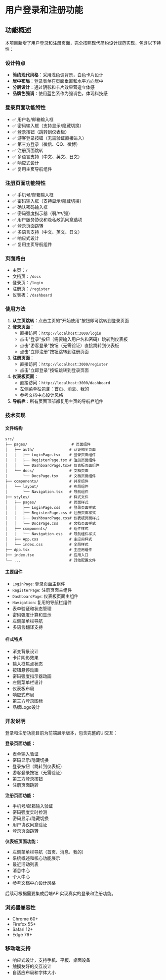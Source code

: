 # 用户登录和注册功能

## 功能概述

本项目新增了用户登录和注册页面，完全按照现代简约设计规范实现，包含以下特性：

### 设计特点
- **简约现代风格**：采用浅色调背景，白色卡片设计
- **居中布局**：登录表单在页面垂直和水平方向居中
- **分层设计**：通过阴影和卡片效果营造立体感
- **品牌色强调**：使用蓝色系作为强调色，体现科技感

### 登录页面功能特性
- ✅ 用户名/邮箱输入框
- ✅ 密码输入框（支持显示/隐藏切换）
- ✅ 登录按钮（跳转到仪表板）
- ✅ 游客登录按钮（无需验证直接进入）
- ✅ 第三方登录（微信、QQ、微博）
- ✅ 注册页面跳转
- ✅ 多语言支持（中文、英文、日文）
- ✅ 响应式设计
- ✅ 复用主页导航组件

### 注册页面功能特性
- ✅ 手机号/邮箱输入框
- ✅ 密码输入框（支持显示/隐藏切换）
- ✅ 确认密码输入框
- ✅ 密码强度指示器（弱/中/强）
- ✅ 用户服务协议和隐私政策同意选项
- ✅ 登录页面跳转
- ✅ 多语言支持（中文、英文、日文）
- ✅ 响应式设计
- ✅ 复用主页导航组件

### 页面路由
- 主页：`/`
- 文档页：`/docs`
- 登录页：`/login`
- 注册页：`/register`
- 仪表板：`/dashboard`

### 使用方法

1. **从主页跳转**：点击主页的"开始使用"按钮即可跳转到登录页面
2. **登录页面**：
   - 直接访问：`http://localhost:3000/login`
   - 点击"登录"按钮（需要输入用户名和密码）跳转到仪表板
   - 点击"游客登录"按钮（无需验证）直接跳转到仪表板
   - 点击"立即注册"按钮跳转到注册页面
3. **注册页面**：
   - 直接访问：`http://localhost:3000/register`
   - 点击"立即登录"按钮跳转到登录页面
4. **仪表板页面**：
   - 直接访问：`http://localhost:3000/dashboard`
   - 左侧菜单栏包含：首页、消息、我的
   - 参考文档中心设计风格
5. **导航栏**：所有页面顶部都复用主页的导航栏组件

### 技术实现

#### 文件结构
```
src/
├── pages/                    # 页面组件
│   ├── auth/                # 认证相关页面
│   │   ├── LoginPage.tsx    # 登录页面组件
│   │   ├── RegisterPage.tsx # 注册页面组件
│   │   └── DashboardPage.tsx# 仪表板页面组件
│   └── docs/                # 文档页面
│       └── DocsPage.tsx     # 文档页面组件
├── components/              # 共享组件
│   └── layout/              # 布局组件
│       └── Navigation.tsx   # 导航组件
├── styles/                  # 样式文件
│   ├── pages/               # 页面样式
│   │   ├── LoginPage.css    # 登录页面样式
│   │   ├── RegisterPage.css # 注册页面样式
│   │   ├── DashboardPage.css# 仪表板页面样式
│   │   └── DocsPage.css     # 文档页面样式
│   ├── components/          # 组件样式
│   │   └── Navigation.css   # 导航组件样式
│   ├── App.css              # 主应用样式
│   └── index.css            # 全局样式
├── App.tsx                  # 主应用组件
├── index.tsx                # 应用入口
└── ...                      # 其他配置文件
```

#### 主要组件
- `LoginPage`: 登录页面主组件
- `RegisterPage`: 注册页面主组件
- `DashboardPage`: 仪表板页面主组件
- `Navigation`: 复用的导航栏组件
- 表单验证和状态管理
- 密码强度计算和显示
- 左侧菜单栏导航
- 多语言翻译支持

#### 样式特点
- 渐变背景设计
- 卡片阴影效果
- 输入框焦点状态
- 按钮悬停动画
- 密码强度指示器动画
- 左侧菜单栏设计
- 仪表板布局
- 响应式布局
- 第三方登录图标
- 品牌Logo设计

### 开发说明

登录和注册功能目前为前端展示版本，包含完整的UI交互：

**登录页面功能：**
- 表单输入验证
- 密码显示/隐藏切换
- 登录按钮（跳转到仪表板）
- 游客登录按钮（无需验证）
- 第三方登录按钮
- 注册页面跳转

**注册页面功能：**
- 手机号/邮箱输入验证
- 密码强度实时检测
- 密码显示/隐藏切换
- 用户协议同意验证
- 登录页面跳转

**仪表板页面功能：**
- 左侧菜单栏导航（首页、消息、我的）
- 系统概述和核心功能展示
- 最近活动列表
- 消息中心
- 个人中心
- 参考文档中心设计风格

后续可根据需要集成后端API实现真实的登录和注册功能。

### 浏览器兼容性
- Chrome 60+
- Firefox 55+
- Safari 12+
- Edge 79+

### 移动端支持
- 响应式设计，支持手机、平板、桌面设备
- 触摸友好的交互设计
- 自适应布局和字体大小

